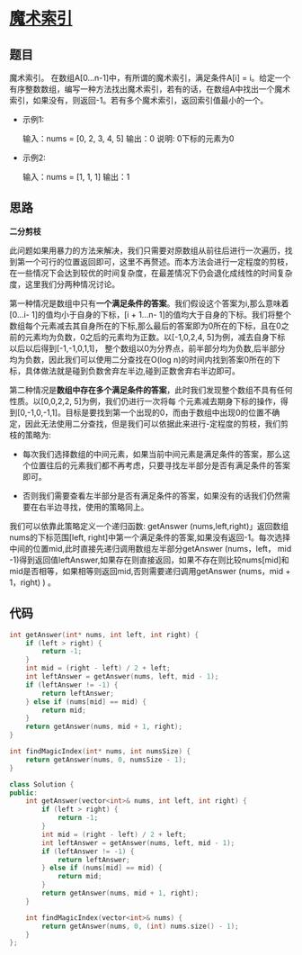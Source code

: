 # [魔术索引](https://leetcode-cn.com/problems/magic-index-lcci/)

## 题目

魔术索引。 在数组A[0...n-1]中，有所谓的魔术索引，满足条件A[i] = i。给定一个有序整数数组，编写一种方法找出魔术索引，若有的话，在数组A中找出一个魔术索引，如果没有，则返回-1。若有多个魔术索引，返回索引值最小的一个。

- 示例1:

   输入：nums = [0, 2, 3, 4, 5]
   输出：0
   说明: 0下标的元素为0

- 示例2:

   输入：nums = [1, 1, 1]
   输出：1

## 思路

**二分剪枝**

此问题如果用暴力的方法来解决，我们只需要对原数组从前往后进行一次遍历，找到第一个可行的位置返回即可，这里不再赘述。而本方法会进行一定程度的剪枝，在一些情况下会达到较优的时间复杂度，在最差情况下仍会退化成线性的时间复杂度，这里我们分两种情况讨论。

第一种情况是数组中只有**一个满足条件的答案**。我们假设这个答案为i,那么意味着[0...i- 1]的值均小于自身的下标，[i + 1...n- 1]的值均大于自身的下标。我们将整个数组每个元素减去其自身所在的下标,那么最后的答案即为0所在的下标，且在0之前的元素均为负数，0之后的元素均为正数。以[-1,0,2,4, 5]为例，减去自身下标以后以后得到[-1,-1,0,1,1]， 整个数组以0为分界点，前半部分均为负数,后半部分均为负数，因此我们可以使用二分查找在O(log n)的时间内找到答案0所在的下标，具体做法就是碰到负数舍弃左半边,碰到正数舍弃右半边即可。

第二种情况是**数组中存在多个满足条件的答案**，此时我们发现整个数组不具有任何性质。以[0,0,2,2, 5]为例，我们仍进行一次将每 个元素减去期身下标的操作，得到[0,-1,0,-1,1]。目标是要找到第一个出现的0，而由于数组中出现0的位置不确定，因此无法使用二分查找，但是我们可以依据此来进行-定程度的剪枝，我们剪枝的策略为:

- 每次我们选择数组的中间元素，如果当前中间元素是满足条件的答案，那么这个位置往后的元素我们都不再考虑，只要寻找左半部分是否有满足条件的答案即可。

- 否则我们需要查看左半部分是否有满足条件的答案，如果没有的话我们仍然需要在右半边寻找，使用的策略同上。

我们可以依靠此策略定义一个递归函数: getAnswer (nums,left,right)」返回数组 nums的下标范围[left, right]中第一个满足条件的答案,如果没有返回-1。每次选择中间的位置mid,此时直接先递归调用数组左半部分getAnswer (nums，left， mid -1)得到返回值leftAnswer,如果存在则直接返回，如果不存在则比较nums[mid]和mid是否相等，如果相等则返回mid,否则需要递归调用getAnswer (nums，mid + 1，right) ) 。

## 代码

```C
int getAnswer(int* nums, int left, int right) {
    if (left > right) {
        return -1;
    }
    int mid = (right - left) / 2 + left;
    int leftAnswer = getAnswer(nums, left, mid - 1);
    if (leftAnswer != -1) {
        return leftAnswer;
    } else if (nums[mid] == mid) {
        return mid;
    }
    return getAnswer(nums, mid + 1, right);
}

int findMagicIndex(int* nums, int numsSize) {
    return getAnswer(nums, 0, numsSize - 1);
}
```

```C++
class Solution {
public:
    int getAnswer(vector<int>& nums, int left, int right) {
        if (left > right) {
            return -1;
        }
        int mid = (right - left) / 2 + left;
        int leftAnswer = getAnswer(nums, left, mid - 1);
        if (leftAnswer != -1) {
            return leftAnswer;
        } else if (nums[mid] == mid) {
            return mid;
        }
        return getAnswer(nums, mid + 1, right);
    }

    int findMagicIndex(vector<int>& nums) {
        return getAnswer(nums, 0, (int) nums.size() - 1);
    }
};
```

